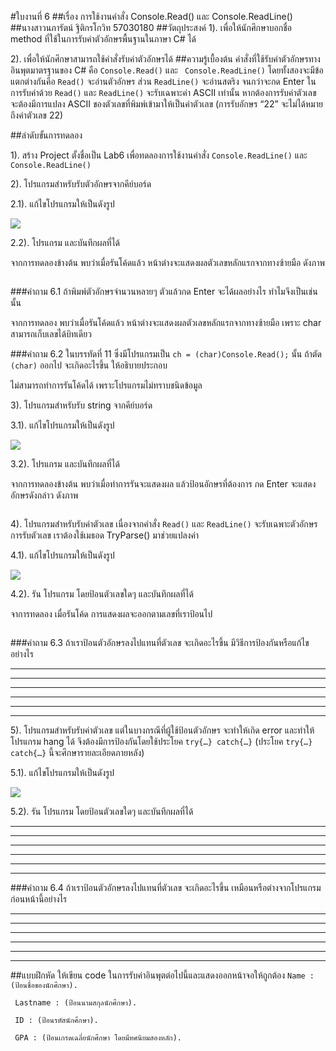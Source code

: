 #ใบงานที่ 6
##เรื่อง การใช้งานคำสั่ง Console.Read() และ Console.ReadLine()
##นางสาวนภารัตน์ ฐิติกรโกวิท 57030180
##วัตถุประสงค์
1). เพื่อให้นักศึกษาบอกชื่อ method ที่ใช้ในการรับค่าตัวอักษรพื้นฐานในภาษา C# ได้

2). เพื่อให้นักศึกษาสามารถใช้คำสั่งรับค่าตัวอักษรได้
##ความรู้เบื้องต้น
คำสั่งที่ใช้รับค่าตัวอักษรทางอินพุตมาตรฐานของ C# คือ ```Console.Read()``` และ ``` Console.ReadLine()``` โดยทั้งสองจะมีข้อแตกต่างกันคือ ```Read()``` จะอ่านตัวอักษร ส่วน ```ReadLine()``` จะอ่านสตริง จนกว่าจะกด Enter ในการรับค่าด้วย ```Read()``` และ ```ReadLine()``` จะรับเฉพาะค่า ASCII เท่านั้น หากต้องการรับค่าตัวเลข จะต้องมีการแปลง ASCII ของตัวเลขที่พิมพ์เข้ามาให้เป็นค่าตัวเลข (การรับอักษร “22” จะไม่ได้หมายถึงค่าตัวเลข 22) 

##ลำดับขั้นการทดลอง

1). สร้าง Project ตั้งชื่อเป็น Lab6 เพื่อทดลองการใช้งานคำสั่ง ```Console.ReadLine()``` และ ```Console.ReadLine()```

2). โปรแกรมสำหรับรับตัวอักษรจากคีย์บอร์ด 

  2.1). แก้ไขโปรแกรมให้เป็นดังรูป

 ![](https://github.com/Desktop-Programming-Lab-2559/LAB-06/blob/master/imgs/pic1.png)

  2.2).	โปรแกรม และบันทึกผลที่ได้


จากการทดลองข้างต้น พบว่าเมื่อรันโค้ดแล้ว หน้าต่างจะแสดงผลตัวเลขหลักแรกจากทางซ้ายมือ ดังภาพ

![]()

###คำถาม 6.1 ถ้าพิมพ์ตัวอักษรจำนวนหลายๆ ตัวแล้วกด Enter จะได้ผลอย่างไร ทำไมจึงเป็นเช่นนั้น


จากการทดลอง พบว่าเมื่อรันโค้ดแล้ว หน้าต่างจะแสดงผลตัวเลขหลักแรกจากทางซ้ายมือ เพราะ char สามารถเก็บเลขได้บิทเดียว

###คำถาม 6.2 ในบรรทัดที่ 11 ซึ่งมีโปรแกรมเป็น ```ch = (char)Console.Read();```  นั้น ถ้าตัด ```(char)``` ออกไป จะเกิดอะไรขึ้น ให้อธิบายประกอบ


ไม่สามารถทำการรันโค้ดได้ เพราะโปรแกรมไม่ทราบชนิดข้อมูล

3).	โปรแกรมสำหรับรับ string จากคีย์บอร์ด
 
 3.1).	แก้ไขโปรแกรมให้เป็นดังรูป

 ![](https://github.com/Desktop-Programming-Lab-2559/LAB-06/blob/master/imgs/pic2.png)
 
 3.2).	โปรแกรม และบันทึกผลที่ได้


จากการทดลองข้างต้น พบว่าเมื่อทำการรันจะแสดงผล แล้วป้อนอักษรที่ต้องการ กด Enter จะแสดงอักษรดังกล่าว ดังภาพ

![]()

4).	โปรแกรมสำหรับรับค่าตัวเลข เนื่องจากคำสั่ง ```Read()``` และ ```ReadLine()``` จะรับเฉพาะตัวอักษร การรับตัวเลข เราต้องใช้เมธอด TryParse() มาช่วยแปลงค่า

4.1).	แก้ไขโปรแกรมให้เป็นดังรูป
 
 ![](https://github.com/Desktop-Programming-Lab-2559/LAB-06/blob/master/imgs/pic3.png)

4.2).	รัน โปรแกรม โดยป้อนตัวเลขใดๆ และบันทึกผลที่ได้


จาการทดลอง เมื่อรันโค้ด การแสดงผลจะออกตามเลขที่เราป้อนไป

![]()

###คำถาม 6.3 ถ้าเราป้อนตัวอักษรลงไปแทนที่ตัวเลข จะเกิดอะไรขึ้น มีวิธีการป้องกันหรือแก้ไขอย่างไร
<hr>
<hr> 
<hr>
<hr>
<hr>
<hr>

5).	โปรแกรมสำหรับรับค่าตัวเลข แต่ในบางกรณีที่ผู้ใช้ป้อนตัวอักษร จะทำให้เกิด error และทำให้โปรแกรม hang ได้ จึงต้องมีการป้องกันโดยใช้ประโยค ```try{…} catch{…}```  (ประโยค ```try{…} catch{…}``` นี้จะศึกษารายละเอียดภายหลัง)

  5.1).	แก้ไขโปรแกรมให้เป็นดังรูป

  ![](https://github.com/Desktop-Programming-Lab-2559/LAB-06/blob/master/imgs/pic4.png)

  5.2).	รัน โปรแกรม โดยป้อนตัวเลขใดๆ และบันทึกผลที่ได้
<hr>
<hr>
<hr>
<hr>
<hr>
<hr>

###คำถาม 6.4 ถ้าเราป้อนตัวอักษรลงไปแทนที่ตัวเลข จะเกิดอะไรขึ้น เหมือนหรือต่างจากโปรแกรมก่อนหน้านี้อย่างไร
<hr>
<hr>
<hr>
<hr>
<hr>
<hr>

##แบบฝึกหัด ให้เขียน code ในการรับค่าอินพุตต่อไปนี้และแสดงออกหน้าจอให้ถูกต้อง
``` Name :  (ป้อนชื่อของนักศึกษา). ```

``` Lastname : (ป้อนนามสกุลนักศึกษา).```

``` ID : (ป้อนรหัสนักศึกษา).```

``` GPA : (ป้อนเกรดเฉลี่ยนักศึกษา โดยมีทศนิยมสองหลัก).```
